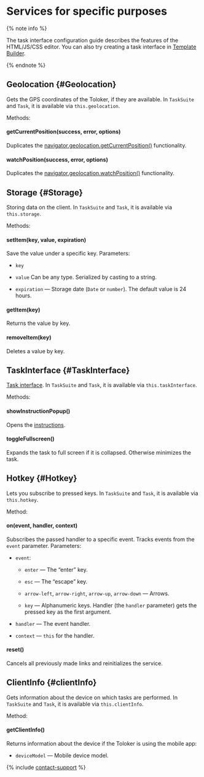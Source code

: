 # Services for specific purposes

{% note info %}

The task interface configuration guide describes the features of the HTML/JS/CSS editor. You can also try creating a task interface in [Template Builder](../../../template-builder/index.md).

{% endnote %}

## Geolocation {#Geolocation}

Gets the GPS coordinates of the Toloker, if they are available. In `TaskSuite` and `Task`, it is available via `this.geolocation`.

Methods:

#### getCurrentPosition(success, error, options)

Duplicates the [navigator.geolocation.getCurrentPosition()](https://developer.mozilla.org/en-US/docs/Web/API/Geolocation/getCurrentPosition) functionality.
#### watchPosition(success, error, options)

Duplicates the [navigator.geolocation.watchPosition()](https://developer.mozilla.org/en-US/docs/Web/API/Geolocation/watchPosition) functionality.

## Storage {#Storage}

Storing data on the client. In `TaskSuite` and `Task`, it is available via `this.storage`.

Methods:

#### setItem(key, value, expiration)

Save the value under a specific key. Parameters:

- `key`

- `value` Can be any type. Serialized by casting to a string.

- `expiration` — Storage date (`Date` or `number`). The default value is 24 hours.

#### getItem(key)

Returns the value by key.

#### removeItem(key)

Deletes a value by key.

## TaskInterface {#TaskInterface}

[Task interface](../../../glossary.md#task-interface). In `TaskSuite` and `Task`, it is available via `this.taskInterface`.

Methods:

#### showInstructionPopup()

Opens the [instructions](../instruction.md).

#### toggleFullscreen()

Expands the task to full screen if it is collapsed. Otherwise minimizes the task.

## Hotkey {#Hotkey}

Lets you subscribe to pressed keys. In `TaskSuite` and `Task`, it is available via `this.hotkey`.

Method:

#### on(event, handler, context)

Subscribes the passed handler to a specific event. Tracks events from the `event` parameter. Parameters:

- `event`:

    - `enter` — The “enter” key.

    - `esc` — The “escape” key.

    - `arrow-left`, `arrow-right`, `arrow-up`, `arrow-down` — Arrows.

    - `key` — Alphanumeric keys. Handler (the `handler` parameter) gets the pressed key as the first argument.

- `handler` — The event handler.

- `context` — `this` for the handler.

#### reset()

Cancels all previously made links and reinitializes the service.

## ClientInfo {#clientInfo}

Gets information about the device on which tasks are performed. In `TaskSuite` and `Task`, it is available via `this.clientInfo`.

Method:

#### getClientInfo()

Returns information about the device if the Toloker is using the mobile app:

- `deviceModel` — Mobile device model.

{% include [contact-support](../../_includes/contact-support.md) %}